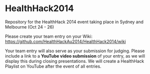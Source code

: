 HealthHack2014
==============

Repository for the HealthHack 2014 event taking place in Sydney and Melbourne (Oct 24 - 26)

Please create your team entry on your Wiki: https://github.com/HealthHackAu2014/HealthHack2014/wiki

Your team entry will also serve as your submission for judging. Please include a link to a **YouTube video submission** of your entry, as we will display this during closing presentations. We will create a HealthHack Playlist on YouTube after the event of all entries.
